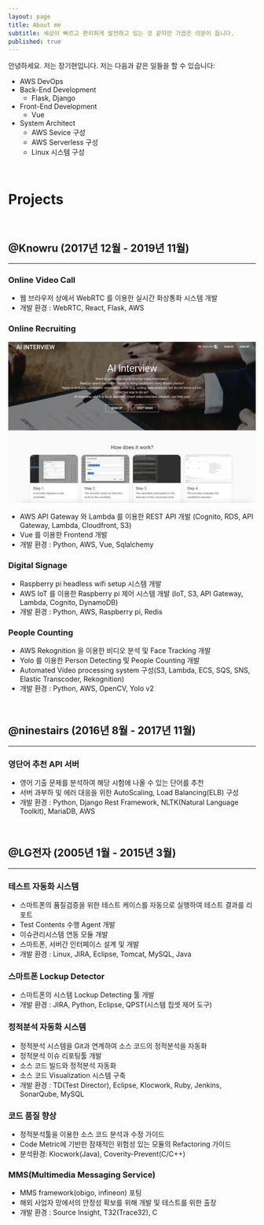 ```yaml
---
layout: page
title: About me
subtitle: 세상이 빠르고 편리하게 발전하고 있는 것 같지만 가끔은 의문이 듭니다.
published: true
---
```


안녕하세요. 저는 장기현입니다. 저는 다음과 같은 일들을 할 수 있습니다:

- AWS DevOps
- Back-End Development
  - Flask, Django
- Front-End Development
  - Vue
- System Architect
  - AWS Sevice 구성
  - AWS Serverless 구성
  - Linux 시스템 구성

<br />

# Projects

<br />

## @Knowru (2017년 12월 - 2019년 11월)
---
### Online Video Call
- 웹 브라우저 상에서 WebRTC 를 이용한 실시간 화상통화 시스템 개발
- 개발 환경 : WebRTC, React, Flask, AWS

### Online Recruiting
![ai-interview](img/ai-interview.jpg)
- AWS API Gateway 와 Lambda 를 이용한 REST API 개발 (Cognito, RDS, API Gateway, Lambda, Cloudfront, S3)
- Vue 를 이용한 Frontend 개발
- 개발 환경 : Python, AWS, Vue, Sqlalchemy

### Digital Signage
- Raspberry pi headless wifi setup 시스템 개발
- AWS IoT 를 이용한 Raspberry pi 제어 시스템 개발 (IoT, S3, API Gateway, Lambda, Cognito, DynamoDB)
- 개발 환경 : Python, AWS, Raspberry pi, Redis

### People Counting
- AWS Rekognition 을 이용한 비디오 분석 및 Face Tracking 개발
- Yolo 를 이용한 Person Detecting 및 People Counting 개발
- Automated Video processing system 구성(S3, Lambda, ECS, SQS, SNS, Elastic Transcoder, Rekognition)
- 개발 환경 : Python, AWS, OpenCV, Yolo v2

<br />

## @ninestairs (2016년 8월 - 2017년 11월)
---
### 영단어 추천 API 서버
- 영어 기출 문제를 분석하여 해당 시험에 나올 수 있는 단어를 추천
- 서버 과부하 및 에러 대응을 위한 AutoScaling, Load Balancing(ELB) 구성
- 개발 환경 : Python, Django Rest Framework, NLTK(Natural Language Toolkit), MariaDB, AWS

<br />

## @LG전자 (2005년 1월 - 2015년 3월)
---
### 테스트 자동화 시스템
- 스마트폰의 품질검증을 위한 테스트 케이스를 자동으로 실행하여 테스트 결과를 리포트
- Test Contents 수행 Agent 개발
- 이슈관리시스템 연동 모듈 개발
- 스마트폰, 서버간 인터페이스 설계 및 개발
- 개발 환경 : Linux, JIRA, Eclipse, Tomcat, MySQL, Java

### 스마트폰 Lockup Detector
- 스마트폰의 시스템 Lockup Detecting 툴 개발
- 개발 환경 : JIRA, Python, Eclipse, QPST(시스템 칩셋 제어 도구)

### 정적분석 자동화 시스템
- 정적분석 시스템을 Git과 연계하여 소스 코드의 정적분석을 자동화
- 정적분석 이슈 리포팅툴 개발
- 소스 코드 빌드와 정적분석 자동화
- 소스 코드 Visualization 시스템 구축
- 개발 환경 : TD(Test Director), Eclipse, Klocwork, Ruby, Jenkins, SonarQube, MySQL

### 코드 품질 향상
- 정적분석툴을 이용한 소스 코드 분석과 수정 가이드
- Code Metric에 기반한 잠재적인 위험성 있는 모듈의 Refactoring 가이드
- 분석환경: Klocwork(Java), Coverity-Prevent(C/C++)

### MMS(Multimedia Messaging Service)
- MMS framework(obigo, infineon) 포팅
- 해외 사업자 망에서의 안정성 확보를 위해 개발 및 테스트를 위한 출장
- 개발 환경 : Source Insight, T32(Trace32), C

<br />
